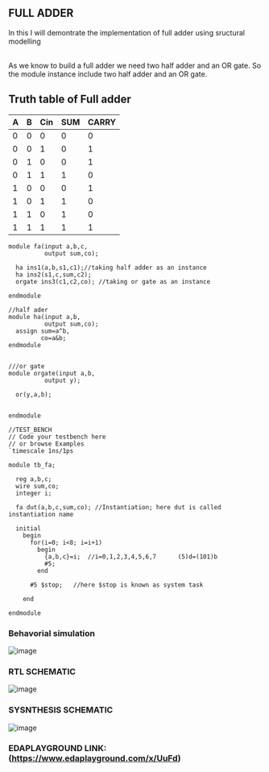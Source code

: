 ## FULL ADDER 
In this I will demontrate the implementation of full adder using sructural modelling

<br>As we know to build a full adder we need two half adder and an OR gate.
So the module instance include two half adder and an OR gate.<br>

## Truth table of Full adder

|A|B|Cin|SUM|CARRY|
|-|-|---|---|-----|
|0|0|0|0|0|
|0|0|1|0|1|
|0|1|0|0|1|
|0|1|1|1|0|
|1|0|0|0|1|
|1|0|1|1|0|
|1|1|0|1|0|
|1|1|1|1|1|

```
module fa(input a,b,c,
          output sum,co);
  
  ha ins1(a,b,s1,c1);//taking half adder as an instance
  ha ins2(s1,c,sum,c2);
  orgate ins3(c1,c2,co); //taking or gate as an instance  
  
endmodule

//half ader
module ha(input a,b,
          output sum,co);  
  assign sum=a^b,
         co=a&b;
endmodule


///or gate
module orgate(input a,b,
          output y);
  
  or(y,a,b);
    
  
endmodule

```
```
//TEST_BENCH
// Code your testbench here
// or browse Examples
`timescale 1ns/1ps

module tb_fa;
  
  reg a,b,c;
  wire sum,co;
  integer i;
  
  fa dut(a,b,c,sum,co); //Instantiation; here dut is called instantiation name
  
  initial
    begin
      for(i=0; i<8; i=i+1)
        begin
          {a,b,c}=i;  //i=0,1,2,3,4,5,6,7      (5)d=(101)b
          #5;
        end
      
      #5 $stop;   //here $stop is known as system task   
      
    end
  
endmodule
```
### Behavorial simulation
![image](https://github.com/ASHREDD/digital_ic_design_workshop/assets/168950588/e4d6190b-1760-4bdb-86c4-7648da19bbb3)


### RTL SCHEMATIC
![image](https://github.com/ASHREDD/digital_ic_design_workshop/assets/168950588/49449d86-e900-4ea6-94a7-b074731c39f0)


### SYSNTHESIS SCHEMATIC
![image](https://github.com/ASHREDD/digital_ic_design_workshop/assets/168950588/72140fe4-dea8-4579-9938-f0279d9f9aed)


### EDAPLAYGROUND LINK:(https://www.edaplayground.com/x/UuFd)


